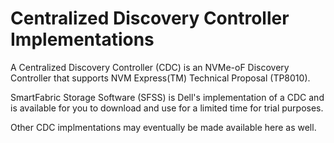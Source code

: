 # Centralized Discovery Controller Implementations
A Centralized Discovery Controller (CDC) is an NVMe-oF Discovery Controller that supports NVM Express(TM) Technical Proposal (TP8010). 

SmartFabric Storage Software (SFSS) is Dell's implementation of a CDC and is available for you to download and use for a limited time for trial purposes.

Other CDC implmentations may eventually be made available here as well.
